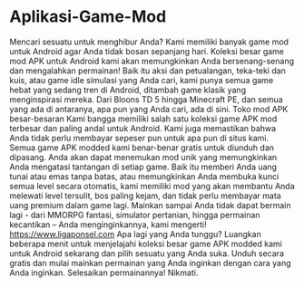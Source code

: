 # Aplikasi-Game-Mod
Mencari sesuatu untuk menghibur Anda? Kami memiliki banyak game mod untuk Android agar Anda tidak bosan sepanjang hari. Koleksi besar game mod APK untuk Android kami akan memungkinkan Anda bersenang-senang dan mengalahkan permainan!  Baik itu aksi dan petualangan, teka-teki dan kuis, atau game idle simulasi yang Anda cari, kami punya semua game hebat yang sedang tren di Android, ditambah game klasik yang menginspirasi mereka. Dari Bloons TD 5 hingga Minecraft PE, dan semua yang ada di antaranya, apa pun yang Anda cari, ada di sini.  Toko mod APK besar-besaran  Kami bangga memiliki salah satu koleksi game APK mod terbesar dan paling andal untuk Android. Kami juga memastikan bahwa Anda tidak perlu membayar sepeser pun untuk apa pun di situs kami. Semua game APK modded kami benar-benar gratis untuk diunduh dan dipasang.  Anda akan dapat menemukan mod unik yang memungkinkan Anda mengatasi tantangan di setiap game. Baik itu memberi Anda uang tunai atau emas tanpa batas, atau memungkinkan Anda membuka kunci semua level secara otomatis, kami memiliki mod yang akan membantu Anda melewati level tersulit, bos paling kejam, dan tidak perlu membayar mata uang premium dalam game lagi.  Mainkan sampai Anda tidak dapat bermain lagi - dari MMORPG fantasi, simulator pertanian, hingga permainan kecantikan – Anda menginginkannya, kami mengerti! https://www.ligaponsel.com  Apa lagi yang Anda tunggu? Luangkan beberapa menit untuk menjelajahi koleksi besar game APK modded kami untuk Android sekarang dan pilih sesuatu yang Anda suka. Unduh secara gratis dan mulai mainkan permainan yang Anda inginkan dengan cara yang Anda inginkan. Selesaikan permainannya! Nikmati.
